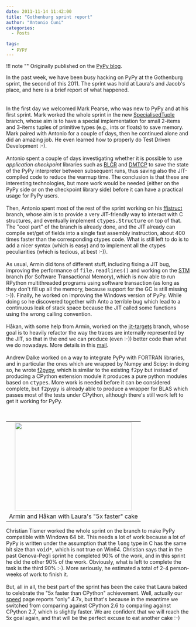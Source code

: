 ```yaml
---
date: 2011-11-14 11:42:00
title: "Gothenburg sprint report"
author: "Antonio Cuni"
categories:
  - Posts

tags:
  - pypy
---
```


!!! note ""
    Originally published on the [PyPy blog](https://pypy.org/posts/2011/11/gothenburg-sprint-report-8371395613874909242.html).


<html><body><p>In the past week, we have been busy hacking on PyPy at the Gothenburg sprint, the second of this 2011.  The sprint was hold at Laura's and Jacob's place, and here is a brief report of what happened.<br>
<br>
<br>
In the first day we welcomed Mark Pearse, who was new to PyPy and at his first sprint.  Mark worked the whole sprint in the new <a class="reference external" href="https://bitbucket.org/pypy/pypy/changesets/tip/branch%28%22SpecialisedTuples%22%29">SpecialisedTuple</a> branch, whose aim is to have a special implementation for small 2-items and 3-items tuples of primitive types (e.g., ints or floats) to save memory.  Mark paired with Antonio for a couple of days, then he continued alone and did an amazing job.  He even learned how to properly do Test Driven Development :-).<br><br>
Antonio spent a couple of days investigating whether it is possible to use <cite>application checkpoint</cite> libraries such as <a class="reference external" href="https://ftg.lbl.gov/projects/CheckpointRestart/">BLCR</a> and <a class="reference external" href="https://dmtcp.sourceforge.net/">DMTCP</a> to save the state of the PyPy interpreter between subsequent runs, thus saving also the JIT-compiled code to reduce the warmup time.  The conclusion is that these are interesting technologies, but more work would be needed (either on the PyPy side or on the checkpoint library side) before it can have a practical usage for PyPy users.<br><br>
Then, Antonio spent most of the rest of the sprint working on his <a class="reference external" href="https://bitbucket.org/pypy/pypy/changesets/tip/branch%28%22ffistruct%22%29">ffistruct</a> branch, whose aim is to provide a very JIT-friendly way to interact with C structures, and eventually implement <tt class="docutils literal">ctypes.Structure</tt> on top of that.  The "cool part" of the branch is already done, and the JIT already can compile set/get of fields into a single fast assembly instruction, about 400 times faster than the corresponding ctypes code.  What is still left to do is to add a nicer syntax (which is easy) and to implement all the ctypes peculiarities (which is tedious, at best :-)).<br><br>
As usual, Armin did tons of different stuff, including fixing a JIT bug, improving the performance of <tt class="docutils literal">file.readlines()</tt> and working on the <a class="reference external" href="https://bitbucket.org/pypy/pypy/changesets/tip/branch%28%22stm%22%29">STM</a> branch (for Software Transactional Memory), which is now able to run RPython multithreaded programs using software transaction (as long as they don't fill up all the memory, because support for the GC is still missing :-)).  Finally, he worked on improving the Windows version of PyPy. While doing so he discovered together with Anto a terrible bug which lead to a continuous leak of stack space because the JIT called some functions using the wrong calling convention.<br><br>
Håkan, with some help from Armin, worked on the <a class="reference external" href="https://bitbucket.org/pypy/pypy/changesets/tip/branch%28%22stm%22%29">jit-targets</a> branch, whose goal is to heavily refactor the way the traces are internally represented by the JIT, so that in the end we can produce (even :-)) better code than what we do nowadays.  More details in this <a class="reference external" href="https://mail.python.org/pipermail/pypy-dev/2011-November/008728.html">mail</a>.<br><br>
Andrew Dalke worked on a way to integrate PyPy with FORTRAN libraries, and in particular the ones which are wrapped by Numpy and Scipy: in doing so, he wrote <a class="reference external" href="https://bitbucket.org/pypy/f2pypy">f2pypy</a>, which is similar to the existing <tt class="docutils literal">f2py</tt> but instead of producing a CPython extension module it produces a pure python modules based on <tt class="docutils literal">ctypes</tt>.  More work is needed before it can be considered complete, but <tt class="docutils literal">f2pypy</tt> is already able to produce a wrapper for BLAS which passes most of the tests under CPython, although there's still work left to get it working for PyPy.<br><br>

</p>
<!-- more -->
<table cellpadding="0" cellspacing="0" class="tr-caption-container" style="float: right; text-align: right;"><tbody>
<tr><td style="text-align: center;"><a href="https://1.bp.blogspot.com/-VSYa9zxkn_Y/TsD-Dera4zI/AAAAAAAAAPE/Yoea-XAY0Kg/s1600/5x-cake.jpg" style="clear: right; margin-bottom: 1em; margin-left: auto; margin-right: auto;"><img border="0" height="240" src="https://1.bp.blogspot.com/-VSYa9zxkn_Y/TsD-Dera4zI/AAAAAAAAAPE/Yoea-XAY0Kg/s320/5x-cake.jpg" width="320"></a></td></tr>
<tr><td class="tr-caption" style="text-align: center;">Armin and Håkan with Laura's "5x faster" cake</td></tr>
</tbody></table>Christian Tismer worked the whole sprint on the branch to make PyPy compatible with Windows 64 bit.  This needs a lot of work because a lot of PyPy is written under the assumption that the <tt class="docutils literal">long</tt> type in C has the same bit size than <tt class="docutils literal">void*</tt>, which is not true on Win64.  Christian says that in the past Genova-Pegli sprint he completed 90% of the work, and in this sprint he did the other 90% of the work.  Obviously, what is left to complete the task is the third 90% :-).  More seriously, he estimated a total of 2-4 person-weeks of work to finish it.<br><br>
But, all in all, the best part of the sprint has been the cake that Laura baked to celebrate the "5x faster than CPython" achievement. Well, actually our <a class="reference external" href="https://speed.pypy.org/">speed</a> page reports "only" 4.7x, but that's because in the meantime we switched from comparing against CPython 2.6 to comparing against CPython 2.7, which is slightly faster.  We are confident that we will reach the 5x goal again, and that will be the perfect excuse to eat another cake :-)</body></html>